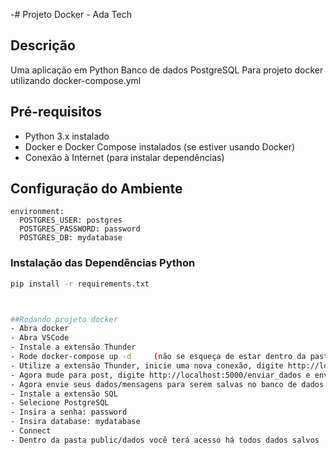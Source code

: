 -# Projeto Docker - Ada Tech

## Descrição

Uma aplicação em Python
Banco de dados PostgreSQL
Para projeto docker utilizando docker-compose.yml

## Pré-requisitos

- Python 3.x instalado
- Docker e Docker Compose instalados (se estiver usando Docker)
- Conexão à Internet (para instalar dependências)

## Configuração do Ambiente
    environment:
      POSTGRES_USER: postgres
      POSTGRES_PASSWORD: password
      POSTGRES_DB: mydatabase

### Instalação das Dependências Python

```bash
pip install -r requirements.txt



##Rodando projeto docker
- Abra docker
- Abra VSCode
- Instale a extensão Thunder
- Rode docker-compose up -d     (não se esqueça de estar dentro da pasta do docker-compose)
- Utilize a extensão Thunder, inicie uma nova conexão, digite http://localhost:5000 e envie
- Agora mude para post, digite http://localhost:5000/enviar_dados e envie.
- Agora envie seus dados/mensagens para serem salvas no banco de dados.
- Instale a extensão SQL
- Selecione PostgreSQL
- Insira a senha: password
- Insira database: mydatabase
- Connect
- Dentro da pasta public/dados você terá acesso há todos dados salvos 
